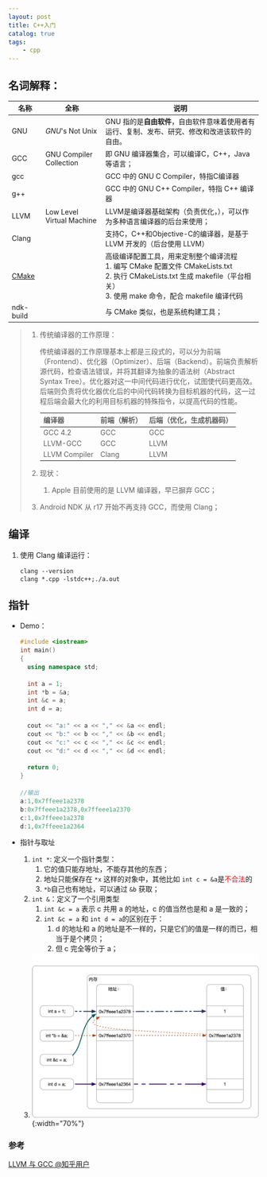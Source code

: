 ```yaml
---
layout: post
title: C++入门
catalog: true
tags:
    - cpp
---
```


## 名词解释：

| 名称                                         | 全称                      | 说明                                                         |
| -------------------------------------------- | ------------------------- | ------------------------------------------------------------ |
| GNU                                          | *GNU*'s Not Unix          | GNU 指的是**自由软件**，自由软件意味着使用者有运行、复制、发布、研究、修改和改进该软件的自由。 |
| GCC                                          | GNU Compiler Collection   | 即 GNU 编译器集合，可以编译C，C++，Java等语言；              |
| gcc                                          |                           | GCC 中的 GNU C Compiler，特指C编译器                         |
| g++                                          |                           | GCC 中的 GNU C++ Compiler，特指 C++ 编译器                   |
| LLVM                                         | Low Level Virtual Machine | LLVM是编译器基础架构（负责优化，），可以作为多种语言编译器的后台来使用； |
| Clang                                        |                           | 支持C，C++和Objective-C的编译器，是基于 LLVM 开发的（后台使用 LLVM） |
| [CMake](https://www.hahack.com/codes/cmake/) |                           | 高级编译配置工具，用来定制整个编译流程<br>1. 编写 CMake 配置文件 CMakeLists.txt <br>2. 执行 CMakeLists.txt 生成 makefile（平台相关）<br>3. 使用 make 命令，配合 makefile 编译代码 |
| ndk-build                                    |                           | 与 CMake 类似，也是系统构建工具；                            |

> 1. 传统编译器的工作原理：
>
>    传统编译器的工作原理基本上都是三段式的，可以分为前端（Frontend）、优化器（Optimizer）、后端（Backend）。前端负责解析源代码，检查语法错误，并将其翻译为抽象的语法树（Abstract Syntax Tree）。优化器对这一中间代码进行优化，试图使代码更高效。后端则负责将优化器优化后的中间代码转换为目标机器的代码，这一过程后端会最大化的利用目标机器的特殊指令，以提高代码的性能。
>
>    | 编译器        | 前端（解析） | 后端（优化，生成机器码） |
>    | ------------- | ------------ | ------------------------ |
>    | GCC 4.2       | GCC          | GCC                      |
>    | LLVM-GCC      | GCC          | LLVM                     |
>    | LLVM Compiler | Clang        | LLVM                     |
>
> 1. 现状：
>
>       1. Apple 目前使用的是 LLVM 编译器，早已摒弃 GCC；
>   1. Android NDK 从 r17 开始不再支持 GCC，而使用 Clang；
>    
>

## 编译

1. 使用 Clang 编译运行：

   ```shell
   clang --version
   clang *.cpp -lstdc++;./a.out
   ```




## 指针

* Demo：

  ```cpp
  #include <iostream>
  int main()
  {
  	using namespace std;
  	
  	int a = 1;
  	int *b = &a;
  	int &c = a;
  	int d = a;
  
  	cout << "a:" << a << "," << &a << endl;
  	cout << "b:" << b << "," << &b << endl;
  	cout << "c:" << c << "," << &c << endl;
  	cout << "d:" << d << "," << &d << endl;
  
  	return 0;
  }
  
  //输出
  a:1,0x7ffeee1a2378
  b:0x7ffeee1a2378,0x7ffeee1a2370
  c:1,0x7ffeee1a2378
  d:1,0x7ffeee1a2364
  ```

* 指针与取址

  1. `int *`: 定义一个指针类型：
     1. 它的值只能存地址，不能存其他的东西；
     2. 地址只能保存在 `*x` 这样的对象中，其他比如 `int c = &a`是<font color=red>不合法</font>的
     3. `*b`自己也有地址，可以通过 `&b` 获取；
  2. `int &`：定义了一个引用类型
     1. `int &c = a` 表示 c 共用 a 的地址，c 的值当然也是和 a 是一致的；
     2. `int &c = a` 和 `int d = a`的区别在于：
        1. d 的地址和 a 的地址是不一样的，只是它们的值是一样的而已，相当于是个拷贝；
        2. 但 c 完全等价于 a；
  3. ![](/img/posts/cpp_induction/pointer.png){:width="70%"}





### 参考

[LLVM 与 GCC @知乎用户](https://www.zhihu.com/question/20039402/answer/67652398)